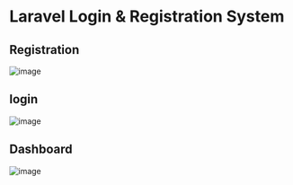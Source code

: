 # Laravel Login & Registration System
## Registration
![image](https://github.com/Kushalobroy/Laravel-Login-Register/assets/92447922/cd1bc038-b4f1-4740-b0a7-411421e4bd2b)
## login
![image](https://github.com/Kushalobroy/Laravel-Login-Register/assets/92447922/e586a3f3-7001-46f5-bc85-ef7c4ed490a0)
## Dashboard
![image](https://github.com/Kushalobroy/Laravel-Login-Register/assets/92447922/88b9f044-5a8b-4564-982e-9ceae49c5b8a)





